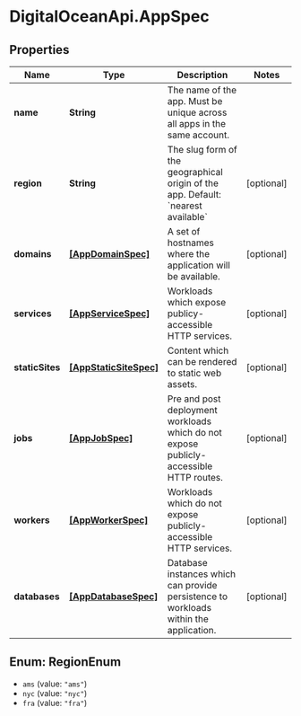 # DigitalOceanApi.AppSpec

## Properties
Name | Type | Description | Notes
------------ | ------------- | ------------- | -------------
**name** | **String** | The name of the app. Must be unique across all apps in the same account. | 
**region** | **String** | The slug form of the geographical origin of the app. Default: &#x60;nearest available&#x60; | [optional] 
**domains** | [**[AppDomainSpec]**](AppDomainSpec.md) | A set of hostnames where the application will be available. | [optional] 
**services** | [**[AppServiceSpec]**](AppServiceSpec.md) | Workloads which expose publicy-accessible HTTP services. | [optional] 
**staticSites** | [**[AppStaticSiteSpec]**](AppStaticSiteSpec.md) | Content which can be rendered to static web assets. | [optional] 
**jobs** | [**[AppJobSpec]**](AppJobSpec.md) | Pre and post deployment workloads which do not expose publicly-accessible HTTP routes. | [optional] 
**workers** | [**[AppWorkerSpec]**](AppWorkerSpec.md) | Workloads which do not expose publicly-accessible HTTP services. | [optional] 
**databases** | [**[AppDatabaseSpec]**](AppDatabaseSpec.md) | Database instances which can provide persistence to workloads within the application. | [optional] 

<a name="RegionEnum"></a>
## Enum: RegionEnum

* `ams` (value: `"ams"`)
* `nyc` (value: `"nyc"`)
* `fra` (value: `"fra"`)

